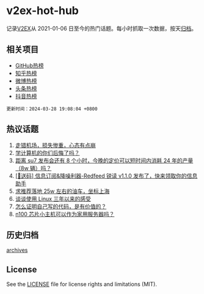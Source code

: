 # v2ex-hot-hub

 记录[V2EX](https://www.v2ex.com/)从 2021-01-06 日至今的热门话题。每小时抓取一次数据，按天[归档](archives)。
 
 ## 相关项目

- [GitHub热榜](https://github.com/lonnyzhang423/github-hot-hub)
- [知乎热榜](https://github.com/lonnyzhang423/zhihu-hot-hub)
- [微博热榜](https://github.com/lonnyzhang423/weibo-hot-hub)
- [头条热榜](https://github.com/lonnyzhang423/toutiao-hot-hub)
- [抖音热榜](https://github.com/lonnyzhang423/douyin-hot-hub)


 `更新时间：2024-03-28 19:08:04 +0800`

## 热议话题

1. [走错机场，损失惨重，心态有点崩](https://www.v2ex.com/t/1027775)
1. [学计算机的你们后悔了吗？](https://www.v2ex.com/t/1027601)
1. [距离 su7 发布会还有 8 个小时，今晚的定价可以短时间内消耗 24 年的产量（8w 辆）吗？](https://www.v2ex.com/t/1027700)
1. [[🎁送码] 信息订阅&降噪利器-Redfeed 锐读 v1.1.0 发布了，快来领取你的信息助手](https://www.v2ex.com/t/1027723)
1. [求推荐落地 25w 左右的油车，坐标上海](https://www.v2ex.com/t/1027634)
1. [谈谈使用 Linux 三年以来的感受](https://www.v2ex.com/t/1027689)
1. [怎么证明自己写的代码，是有价值的？](https://www.v2ex.com/t/1027644)
1. [n100 芯片小主机可以作为家用服务器吗？](https://www.v2ex.com/t/1027567)

## 历史归档

[archives](archives)

## License

See the [LICENSE](LICENSE) file for license rights and limitations (MIT).
